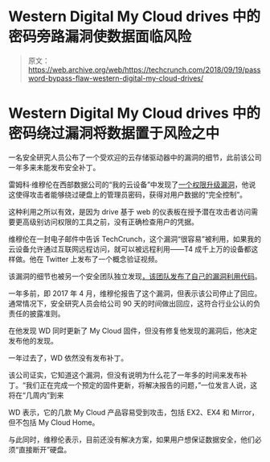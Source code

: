 # Western Digital My Cloud drives 中的密码旁路漏洞使数据面临风险

> 原文：<https://web.archive.org/web/https://techcrunch.com/2018/09/19/password-bypass-flaw-western-digital-my-cloud-drives/>

# Western Digital My Cloud drives 中的密码绕过漏洞将数据置于风险之中

一名安全研究人员公布了一个受欢迎的云存储驱动器中的漏洞的细节，此前该公司一年多来未能发布安全补丁。

雷姆科·维穆伦在西部数据公司的“我的云设备”中发现了[一个权限升级漏洞](https://web.archive.org/web/20230404191101/https://www.securify.nl/advisory/SFY20180102/authentication-bypass-vulnerability-in-western-digital-my-cloud-allows-escalation-to-admin-privileges.html)，他说这使得攻击者能够绕过硬盘上的管理员密码，获得对用户数据的“完全控制”。

这种利用之所以有效，是因为 drive 基于 web 的仪表板在授予潜在攻击者访问需要更高级别访问权限的工具之前，没有正确检查用户的凭据。

维穆伦在一封电子邮件中告诉 TechCrunch，这个漏洞“很容易”被利用，如果我的云设备允许通过互联网远程访问，就可以被远程利用——T4 成千上万的设备都这样做。他在 Twitter 上发布了一个概念验证视频。

该漏洞的细节也被另一个安全团队独立发现[，该团队发布了](https://web.archive.org/web/20230404191101/https://twitter.com/Exploiteers/status/1042093284666040325)[自己的漏洞利用代码](https://web.archive.org/web/20230404191101/https://pastecry.pt/dUHB3e#PewMuk%3AUt2Ek3Bee4Rej2Syz5Mek)。

一年多前，即 2017 年 4 月，维穆伦报告了这个漏洞，但表示该公司停止了回应。通常情况下，安全研究人员会给公司 90 天的时间做出回应，这符合行业公认的负责任的披露准则。

在他发现 WD 同时更新了 My Cloud 固件，但没有修复他发现的漏洞后，他决定发布他的发现。

一年过去了，WD 依然没有发布补丁。

该公司证实，它知道这个漏洞，但没有说明为什么花了一年多的时间来发布补丁。“我们正在完成一个预定的固件更新，将解决报告的问题，”一位发言人说，这将在“几周内”到来

WD 表示，它的几款 My Cloud 产品容易受到攻击，包括 EX2、EX4 和 Mirror，但不包括 My Cloud Home。

与此同时，维穆伦表示，目前还没有解决方案，如果用户想保证数据安全，他们必须“直接断开”硬盘。